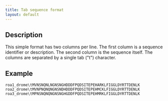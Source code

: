 ```yaml
---
title: Tab sequence format
layout: default
---
```


Description
-----------

This simple format has two columns per line. The first column is a sequence identifier or description. The second column is the sequence itself. The columns are separated by a single tab ("t") character.

Example
-------

```
roa1_drome\tMVNSNQNLNGNSNGHDDDFPQDSITEPEHARKLFIGGLDYRTTDENLK
roa2_drome\tMVNPNQNQNGNSNDHDDDFPQDSITEPEHMCKLFIGGLDYRTTDENLK
roa3_drome\tMPNSNQNQNGNSNGHGDDFPQDSITEPEHMRKLFIGGLDYRTTDENLK
```

